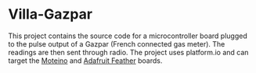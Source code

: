 # Villa-Gazpar

This project contains the source code for a microcontroller board plugged to the pulse output of a Gazpar (French connected gas meter).
The readings are then sent through radio.
The project uses platform.io and can target
the [Moteino](https://lowpowerlab.com/guide/moteino/)
and [Adafruit Feather](https://learn.adafruit.com/adafruit-feather-32u4-radio-with-rfm69hcw-module/overview) boards.